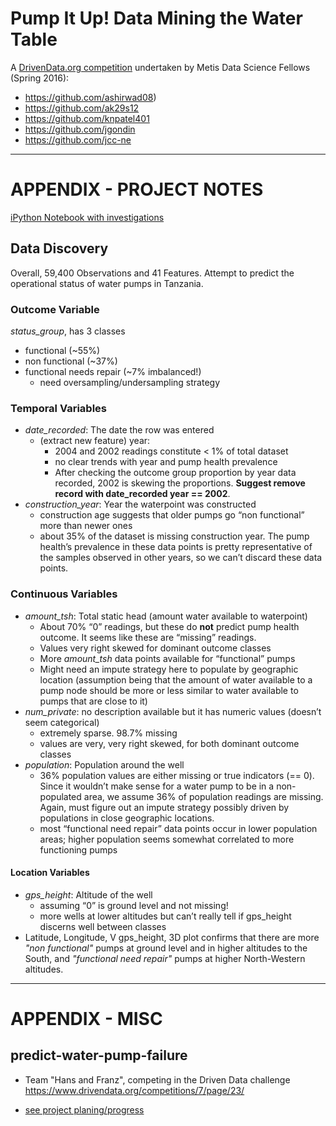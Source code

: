 
# Pump It Up! Data Mining the Water Table 
A [DrivenData.org competition](https://www.drivendata.org/competitions/7/page/25/) undertaken by Metis Data Science Fellows (Spring 2016):  
* https://github.com/ashirwad08)  
* https://github.com/ak29s12  
* https://github.com/knpatel401 
* https://github.com/jgondin  
* https://github.com/jcc-ne 
---  


# APPENDIX - PROJECT NOTES  

[iPython Notebook with investigations](./data_discovery.ipynb)

## Data Discovery
Overall, 59,400 Observations and 41 Features. Attempt to predict the operational status of water pumps in Tanzania.  

### Outcome Variable 
*status_group*, has 3 classes
* functional (~55%)
* non functional (~37%)
* functional needs repair (~7% imbalanced!) 
    * need oversampling/undersampling strategy

### Temporal Variables
* _date_recorded_: The date the row was entered
    * (extract new feature) year:
        * 2004 and 2002 readings constitute < 1% of total dataset
        * no clear trends with year and pump health prevalence
        * After checking the outcome group proportion by year data recorded, 2002 is skewing the proportions. __Suggest remove record with date_recorded year == 2002__.
* _construction_year_: Year the waterpoint was constructed
    * construction age suggests that older pumps go “non functional” more than newer ones
    * about 35% of the dataset is missing construction year. The pump health’s prevalence in these data points is pretty representative of the samples observed in other years, so we can’t discard these data points. 

### Continuous Variables
* _amount_tsh_: Total static head (amount water available to waterpoint)
    * About 70% “0” readings, but these do __not__ predict pump health outcome. It seems like these are “missing” readings.
    * Values very right skewed for dominant outcome classes
    * More _amount_tsh_ data points available for “functional” pumps
    * Might need an impute strategy here to populate by geographic location (assumption being that the amount of water available to a pump node should be more or less similar to water available to pumps that are close to it)
* _num_private_: no description available but it has numeric values (doesn’t seem categorical)
    * extremely sparse. 98.7% missing
    * values are very, very right skewed, for both dominant outcome classes
* _population_: Population around the well
    * 36% population values are either missing or true indicators (== 0). Since it wouldn’t make sense for a water pump to be in a non-populated area, we assume 36% of population readings are missing. Again, must figure out an impute strategy possibly driven by populations in close geographic locations.
    *  most “functional need repair” data points occur in lower population areas; higher population seems somewhat correlated to more functioning pumps

#### Location Variables
* _gps_height_: Altitude of the well
    * assuming “0” is ground level and not missing!
    * more wells at lower altitudes but can’t really tell if gps_height discerns well between classes  
* Latitude, Longitude, V gps_height, 3D plot confirms that there are more _"non functional"_ pumps at ground level and in higher altitudes to the South, and _"functional need repair"_ pumps at higher North-Western altitudes.  

---   


# APPENDIX - MISC  

## predict-water-pump-failure
* Team "Hans and Franz", competing in the Driven Data challenge https://www.drivendata.org/competitions/7/page/23/ 

* [see project planing/progress](https://htmlpreview.github.io/?https://raw.githubusercontent.com/https://github.com/ashirwad08/predict-water-pump-failure/master/organization/brainstorm_planing/Overview.html) 

